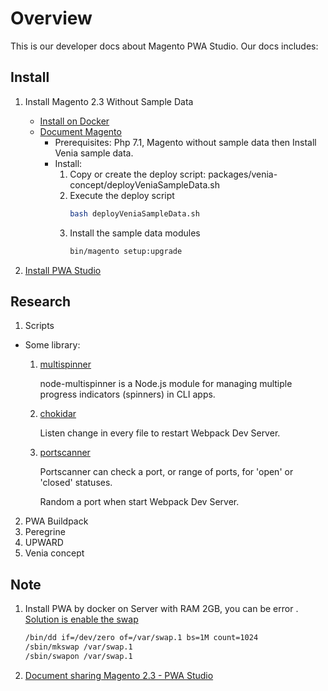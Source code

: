 # Overview
This is our developer docs about Magento PWA Studio. Our docs includes:

## Install
1. Install Magento 2.3 Without Sample Data
    - [Install on Docker](https://github.com/FinbertMagestore/docker-magento-multiple/tree/pwa-studio)
    - [Document Magento](https://magento-research.github.io/pwa-studio/venia-pwa-concept/install-sample-data/)
        - Prerequisites: Php 7.1, Magento without sample data then Install Venia sample data.
        - Install:
            1. Copy or create the deploy script: packages/venia-concept/deployVeniaSampleData.sh
            2. Execute the deploy script
                ```bash
                bash deployVeniaSampleData.sh
                ```
            3. Install the sample data modules
                ```bash
                bin/magento setup:upgrade
                ```

2. [Install PWA Studio](https://github.com/FinbertMagestore/docker-magento-multiple/blob/develop/bin/install_pwa_studio_client.sh)
    
## Research
1. Scripts
- Some library: 
    1. [multispinner](https://www.npmjs.com/package/multispinner)
    
        node-multispinner is a Node.js module for managing multiple progress indicators (spinners) in CLI apps.
        
    2. [chokidar](https://www.npmjs.com/package/chokidar)
        
        Listen change in every file to restart Webpack Dev Server.
        
    3. [portscanner](https://www.npmjs.com/package/portscanner)
    
        Portscanner can check a port, or range of ports, for 'open' or 'closed' statuses.
        
        Random a port when start Webpack Dev Server.
        
2. PWA Buildpack
3. Peregrine
4. UPWARD
5. Venia concept

## Note
1. Install PWA by docker on Server with RAM 2GB, you can be error . [Solution is enable the swap](https://getcomposer.org/doc/articles/troubleshooting.md#proc-open-fork-failed-errors)
    ```bash
    /bin/dd if=/dev/zero of=/var/swap.1 bs=1M count=1024
    /sbin/mkswap /var/swap.1
    /sbin/swapon /var/swap.1
    ```
2. [Document sharing Magento 2.3 - PWA Studio](https://docs.google.com/presentation/d/1nYpelociXXah3v3Ko0o8YnuWxMENDRvh9ztfSUOOrrw/edit?usp=sharing)